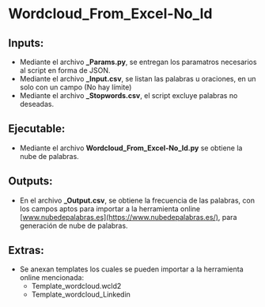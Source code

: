 # Wordcloud_From_Excel-No_Id
## **Inputs:**
- Mediante el archivo **_Params.py**, se entregan los paramatros necesarios al script en forma de JSON.
- Mediante el archivo **_Input.csv**, se listan las palabras u oraciones, en un solo con un campo (No hay límite)
- Mediante el archivo **_Stopwords.csv**, el script excluye palabras no deseadas.

## **Ejecutable:**
- Mediante el archivo **Wordcloud_From_Excel-No_Id.py** se obtiene la nube de palabras.

## **Outputs:** 
- En el archivo **_Output.csv**, se obtiene la frecuencia de las palabras, con los campos aptos para importar a la herramienta online [www.nubedepalabras.es](https://www.nubedepalabras.es/), para generación de nube de palabras.

## **Extras:**
- Se anexan templates los cuales se pueden importar a la herramienta online mencionada:
    - Template_wordcloud.wcld2
    - Template_wordcloud_Linkedin